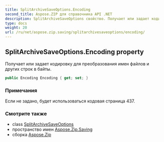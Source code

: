 ```yaml
---
title: SplitArchiveSaveOptions.Encoding
second_title: Aspose.ZIP для справочника API .NET
description: SplitArchiveSaveOptions свойство. Получает или задает кодировку для преобразования имен файлов и других строк в байты.
type: docs
weight: 20
url: /ru/net/aspose.zip.saving/splitarchivesaveoptions/encoding/
---
```

## SplitArchiveSaveOptions.Encoding property

Получает или задает кодировку для преобразования имен файлов и других строк в байты.

```csharp
public Encoding Encoding { get; set; }
```

### Примечания

Если не задано, будет использоваться кодовая страница 437.

### Смотрите также

* class [SplitArchiveSaveOptions](../)
* пространство имен [Aspose.Zip.Saving](../../splitarchivesaveoptions/)
* сборка [Aspose.Zip](../../../)


